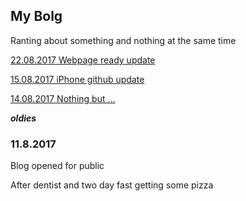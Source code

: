 ## My Bolg

Ranting about something and nothing at the same time

[22.08.2017 Webpage ready update](22082017)

[15.08.2017 iPhone github update](15082017)

[14.08.2017 Nothing but ...](14082017)



___________oldies___________

### 11.8.2017

Blog opened for public

After dentist and two day fast getting some pizza
